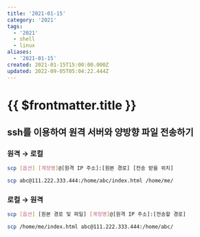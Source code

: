 ```yaml
---
title: '2021-01-15'
category: '2021'
tags:
  - '2021'
  - shell
  - linux
aliases:
  - '2021-01-15'
created: 2021-01-15T15:00:00.000Z
updated: 2022-09-05T05:04:22.444Z
---
```


# {{ $frontmatter.title }}

## ssh를 이용하여 원격 서버와 양방향 파일 전송하기

### 원격 → 로컬

```bash
scp [옵션] [계정명]@[원격 IP 주소]:[원본 경로] [전송 받을 위치]
```

```bash
scp abc@111.222.333.444:/home/abc/index.html /home/me/
```

### 로컬 → 원격

```bash
scp [옵션] [원본 경로 및 파일] [계정명]@[원격 IP 주소]:[전송할 경로]
```

```bash
scp /home/me/index.html abc@111.222.333.444:/home/abc/
```
